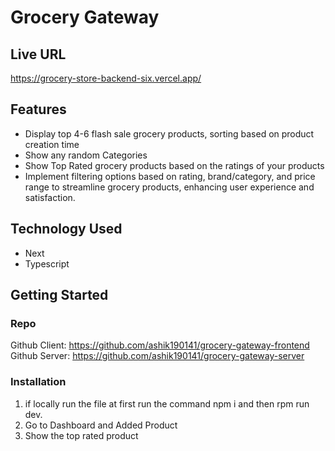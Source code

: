# Grocery Gateway

## Live URL

https://grocery-store-backend-six.vercel.app/

## Features

- Display top 4-6 flash sale grocery products, sorting based on product creation time
- Show any random Categories
- Show Top Rated grocery products based on the ratings of your products
- Implement filtering options based on rating, brand/category, and price range to streamline grocery products, enhancing user experience and satisfaction.

## Technology Used

- Next
- Typescript

## Getting Started

### Repo

Github Client: https://github.com/ashik190141/grocery-gateway-frontend
Github Server: https://github.com/ashik190141/grocery-gateway-server

### Installation

1. if locally run the file at first run the command npm i and then rpm run dev.
2. Go to Dashboard and Added Product
3. Show the top rated product
